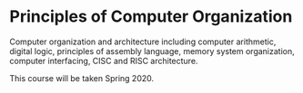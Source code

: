 # Principles of Computer Organization
Computer organization and architecture including computer arithmetic, digital logic, principles of assembly language, 
memory system organization, computer interfacing, CISC and RISC architecture.

This course will be taken Spring 2020.
